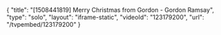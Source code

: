 {
    "title": "[1508441819] Merry Christmas from Gordon - Gordon Ramsay",
    "type": "solo",
    "layout": "iframe-static",
    "videoId": "123179200",
    "url": "\/tvpembed\/123179200"
}
